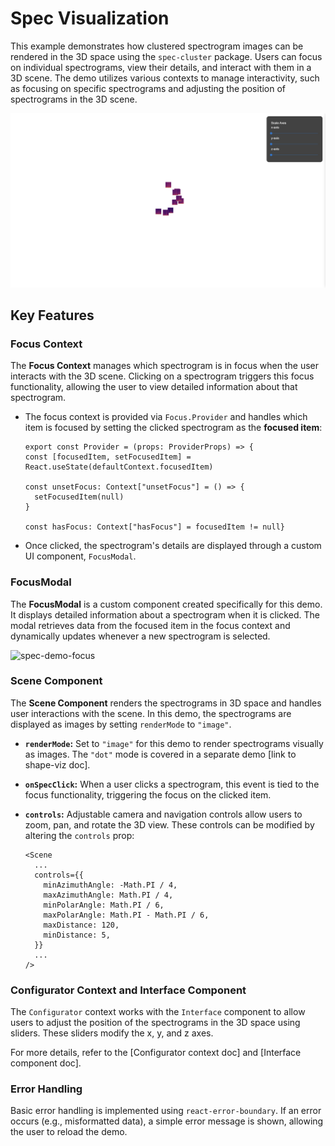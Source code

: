 # Spec Visualization

This example demonstrates how clustered spectrogram images can be rendered in the 3D space using the `spec-cluster` package. Users can focus on individual spectrograms, view their details, and interact with them in a 3D scene. 
The demo utilizes various contexts to manage interactivity, such as focusing on specific spectrograms and adjusting the position of spectrograms in the 3D scene.

![spec-demo](packages/example-png/spec-demo.png)

## Key Features

### Focus Context

The **Focus Context** manages which spectrogram is in focus when the user interacts with the 3D scene. Clicking on a spectrogram triggers this focus functionality, allowing the user to view detailed information about that spectrogram.

- The focus context is provided via `Focus.Provider` and handles which item is focused by setting the clicked spectrogram as the **focused item**:

  ```tsx
  export const Provider = (props: ProviderProps) => {
  const [focusedItem, setFocusedItem] = React.useState(defaultContext.focusedItem)

  const unsetFocus: Context["unsetFocus"] = () => {
    setFocusedItem(null)
  }

  const hasFocus: Context["hasFocus"] = focusedItem != null}
    ```

- Once clicked, the spectrogram's details are displayed through a custom UI component, `FocusModal`.


### FocusModal

The **FocusModal** is a custom component created specifically for this demo. It displays detailed information about a spectrogram when it is clicked. The modal retrieves data from the focused item in the focus context and dynamically updates whenever a new spectrogram is selected.

![spec-demo-focus](packages/example-png/spec-demo-focus.png)

### Scene Component

The **Scene Component** renders the spectrograms in 3D space and handles user interactions with the scene. In this demo, the spectrograms are displayed as images by setting `renderMode` to `"image"`.

- **`renderMode`:** Set to `"image"` for this demo to render spectrograms visually as images. The `"dot"` mode is covered in a separate demo [link to shape-viz doc].
- **`onSpecClick`:** When a user clicks a spectrogram, this event is tied to the focus functionality, triggering the focus on the clicked item.
- **`controls`:** Adjustable camera and navigation controls allow users to zoom, pan, and rotate the 3D view. These controls can be modified by altering the `controls` prop:

  ```tsx
  <Scene
    ...
    controls={{
      minAzimuthAngle: -Math.PI / 4,
      maxAzimuthAngle: Math.PI / 4,
      minPolarAngle: Math.PI / 6,
      maxPolarAngle: Math.PI - Math.PI / 6,
      maxDistance: 120,
      minDistance: 5,
    }}
    ...
  />
  ```


### Configurator Context and Interface Component

The `Configurator` context works with the `Interface` component to allow users to adjust the position of the spectrograms in the 3D space using sliders. These sliders modify the x, y, and z axes.

For more details, refer to the [Configurator context doc] and [Interface component doc].


### Error Handling

Basic error handling is implemented using `react-error-boundary`. If an error occurs (e.g., misformatted data), a simple error message is shown, allowing the user to reload the demo.





